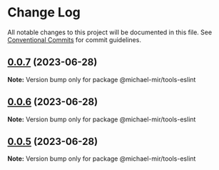 # Change Log

All notable changes to this project will be documented in this file.
See [Conventional Commits](https://conventionalcommits.org) for commit guidelines.

## [0.0.7](https://github.com/michael-mir/turborepo-example/compare/@michael-mir/tools-eslint@0.0.6...@michael-mir/tools-eslint@0.0.7) (2023-06-28)

**Note:** Version bump only for package @michael-mir/tools-eslint





## [0.0.6](https://github.com/michael-mir/turborepo-example/compare/@michael-mir/tools-eslint@0.0.5...@michael-mir/tools-eslint@0.0.6) (2023-06-28)

**Note:** Version bump only for package @michael-mir/tools-eslint





## [0.0.5](https://github.com/michael-mir/turborepo-example/compare/@michael-mir/tools-eslint@0.0.4...@michael-mir/tools-eslint@0.0.5) (2023-06-28)

**Note:** Version bump only for package @michael-mir/tools-eslint
